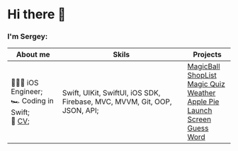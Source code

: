 # Hi there 👋
### I'm Sergey:

**About me** | **Skils** | **Projects**
----------------------- | ----------------------- | -----------------------
🧑🏼‍💻 iOS Engineer;<br>🏎 Coding in Swift;<br>📄 <a href="https://github.com/lgreydev/lgreydev/blob/main/ios_dev_serhii_lukashchuk.pdf">CV</a>;| Swift, UIKit, SwiftUI, iOS SDK, Firebase, MVC, MVVM, Git, OOP, JSON, API; |[MagicBall](https://github.com/lgreydev/MagicBall)<br>[ShopList](https://github.com/lgreydev/ShopList)<br>[Magic Quiz](https://github.com/lgreydev/MagicQuiz)<br>[Weather](https://github.com/lgreydev/WeatherSwiftUI)<br>[Apple Pie](https://github.com/lgreydev/ApplePie)<br>[Launch Screen](https://github.com/lgreydev/LaunchScreen)<br>[Guess Word](https://github.com/lgreydev/GuessWord)


<!--
🧑🏼‍💻 iOS Engineer<br>
🇺🇦 Ukraine<br>
🏎 Coding in Swift<br>
📄 <a href="https://github.com/lgreydev/lgreydev/blob/main/ios_dev_serhii_lukashchuk.pdf">CV</a>

### Skils:
Swift;<br>
UIKit, SwiftUI;<br>
iOS SDK;<br>
Firebase;<br>
API (REST, JSON);<br>
MVC, MVVM;<br>
OOP, Functional programming;<br>
Git;

### My Projects
[ShopList](https://github.com/lgreydev/ShopList)<br>
[Magic Quiz](https://github.com/lgreydev/MagicQuiz)<br>
[Weather](https://github.com/lgreydev/WeatherSwiftUI)<br>
[Apple Pie](https://github.com/lgreydev/ApplePie)<br>
[Launch Screen](https://github.com/lgreydev/LaunchScreen)<br>
[Guess Word](https://github.com/lgreydev/GuessWord)


**lgreydev/lgreydev** is a ✨ _special_ ✨ repository because its `README.md` (this file) appears on your GitHub profile.

Here are some ideas to get you started:

- 🔭 I’m currently working on ...
- 🌱 I’m currently learning ...
- 👯 I’m looking to collaborate on ...
- 🤔 I’m looking for help with ...
- 💬 Ask me about ...
- 📫 How to reach me: ...
- 😄 Pronouns: ...
- ⚡ Fun fact: ...
-->
